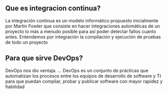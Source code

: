 ## **Que es integracion continua?**

La integración continua es un modelo informático propuesto inicialmente por 
Martin Fowler que consiste en hacer integraciones automáticas de un proyecto lo más a menudo posible para así poder detectar fallos 
cuanto antes. Entendemos por integración la compilación y ejecución de pruebas de todo un proyecto


## **Para que  sirve DevOps?**

DevOps nos dio ventaja. ... DevOps es un conjunto de prácticas que automatizan los procesos entre los equipos de desarrollo de software y TI 
para que puedan compilar, probar y publicar software con mayor rapidez y fiabilidad


